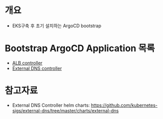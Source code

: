 # 개요
* EKS구축 후 초기 설치하는 ArgoCD bootstrap

# Bootstrap ArgoCD Application 목록
* [ALB controller](./argocd_applications/alb-controller-application.yaml)
* [External DNS controller](./argocd_applications/external-dns-application.yaml)

# 참고자료
* External DNS Controller helm charts: https://github.com/kubernetes-sigs/external-dns/tree/master/charts/external-dns
